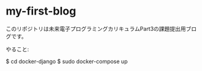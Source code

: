 # my-first-blog

このリポジトリは未来電子プログラミングカリキュラムPart3の課題提出用ブログです。

やること:

$ cd docker-django
$ sudo docker-compose up
